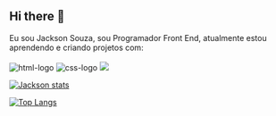 ## Hi there 👋

Eu sou Jackson Souza, sou Programador Front End, atualmente estou aprendendo e criando projetos com:
<br>
<br>
<img src="https://img.shields.io/badge/HTML5-E34F26?style=for-the-badge&logo=html5&logoColor=white" alt="html-logo" />
<img src="https://img.shields.io/badge/CSS-239120?&style=for-the-badge&logo=css3&logoColor=white" alt="css-logo" />
<img src="https://img.shields.io/badge/JavaScript-F7DF1E?style=for-the-badge&logo=javascript&logoColor=black" />


[![Jackson stats](https://github-readme-stats.vercel.app/api?username=Jackson014)](https://github.com/anuraghazra/github-readme-stats)

[![Top Langs](https://github-readme-stats.vercel.app/api/top-langs/?username=Jackson014)](https://github.com/anuraghazra/github-readme-stats)
